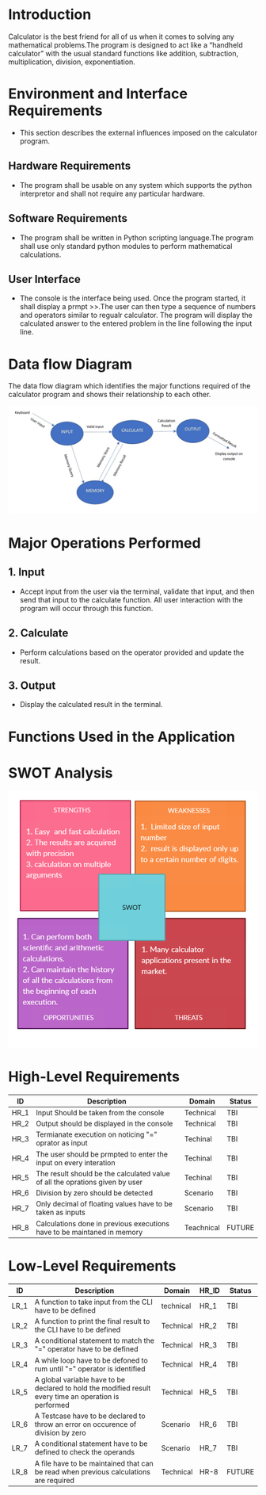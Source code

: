 # Introduction
Calculator is the best friend for all of us when it comes to solving any mathematical problems.The program is designed to act like a “handheld calculator” with the usual standard functions like addition, subtraction, multiplication, division, exponentiation.

# Environment and Interface Requirements
* This section describes the external influences imposed on the calculator program.

## Hardware Requirements
* The program shall be usable on any system which supports the python interpretor and shall not require any particular hardware.

## Software Requirements
* The program shall be written in Python scripting language.The program shall use only standard python  modules to perform mathematical calculations.

## User Interface
* The console is the interface being used. Once the program started, it shall display a prmpt >>.The user can then type a sequence of numbers and operators similar to regualr calculator. The program will display the calculated answer to the entered problem in the line following the input line.

# Data flow Diagram
 The data flow diagram which identifies the major functions required of the calculator program and shows their relationship to each other.

 ![](dataflow.jpg)

 # Major Operations Performed

 ## 1. Input
 * Accept input from the user via the terminal, validate that input, and then send that input to the calculate function. All user interaction with the program will occur through this function.

 ## 2. Calculate
 * Perform calculations based on the operator provided and update the result.

 ## 3. Output
 * Display the calculated result in the terminal.

 # Functions Used in the Application

 # SWOT Analysis

 ![](SWOT.png)

 # High-Level Requirements

 |ID|Description|Domain|Status|
 |--|-----------|------|------|
 |HR_1|Input Should be taken from the console|Technical|TBI|
 |HR_2|Output should be displayed in the console|Technical|TBI|
 |HR_3|Termianate execution on noticing "=" oprator as input|Techinal|TBI|
 |HR_4|The user should be prmpted to enter the input on every interation|Techinal|TBI|
 |HR_5|The result should be the calculated value of all the oprations given by user|Techinal|TBI|
 |HR_6|Division by zero should be detected|Scenario|TBI|
 |HR_7|Only decimal of floating values have to be taken as inputs|Scenario|TBI|
 |HR_8|Calculations done in previous executions have to be maintaned in memory|Teachnical|FUTURE|

 # Low-Level Requirements

 |ID|Description|Domain|HR_ID|Status|
 |--|-----------|------|-----|------|
 |LR_1|A function to take input from the CLI have to be defined|technical|HR_1|TBI|
 |LR_2|A function to print the final result to the CLI have to be defined|Technical|HR_2|TBI|
 |LR_3|A conditional statement to match the "=" operator have to be defined|Technical|HR_3|TBI|
 |LR_4|A while loop have to be defoned to rum until "=" operator is identified|Technical|HR_4|TBI|
 |LR_5|A global variable have to be declared to hold the modified result every time an operation is performed|Technical|HR_5|TBI|
 |LR_6|A Testcase have to be declared to throw an error on occurence of division by zero|Scenario|HR_6|TBI|
 |LR_7|A conditional statement have to be defined to check the operands|Scenario|HR_7|TBI|
 |LR_8|A file have to be maintained that can be read when previous calculations are required|Technical|HR-8|FUTURE|